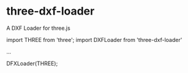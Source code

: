# three-dxf-loader
A DXF Loader for three.js

import THREE from 'three';
import DXFLoader from 'three-dxf-loader'

...

DFXLoader(THREE);
